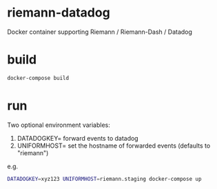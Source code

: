 # riemann-datadog

Docker container supporting Riemann / Riemann-Dash / Datadog

# build

```bash
docker-compose build
```

# run

Two optional environment variables: 

1. DATADOGKEY= forward events to datadog
2. UNIFORMHOST= set the hostname of forwarded events (defaults to "riemann")

e.g.

```bash
DATADOGKEY=xyz123 UNIFORMHOST=riemann.staging docker-compose up
```
